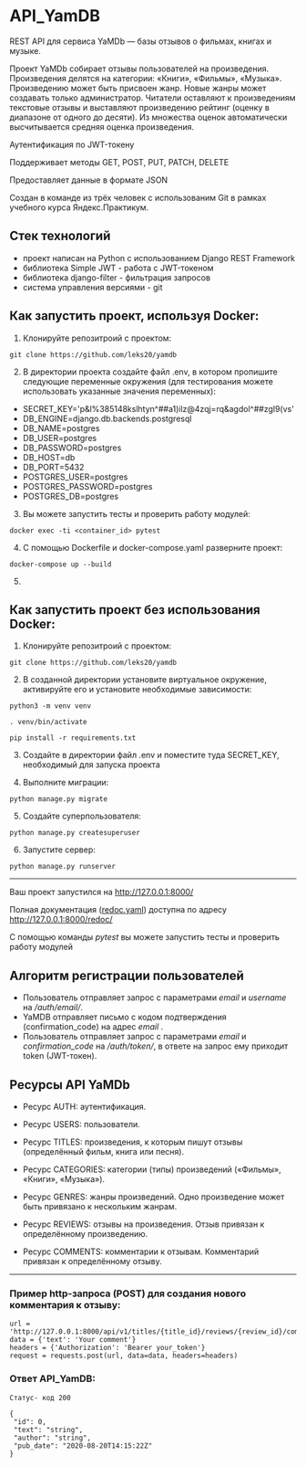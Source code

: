 # API_YamDB

REST API для сервиса YaMDb — базы отзывов о фильмах, книгах и музыке.

Проект YaMDb собирает отзывы пользователей на произведения. Произведения делятся на категории: «Книги», «Фильмы», «Музыка».
Произведению может быть присвоен жанр. Новые жанры может создавать только администратор.
Читатели оставляют к произведениям текстовые отзывы и выставляют произведению рейтинг (оценку в диапазоне от одного до десяти).
Из множества оценок автоматически высчитывается средняя оценка произведения.

Аутентификация по JWT-токену

Поддерживает методы GET, POST, PUT, PATCH, DELETE

Предоставляет данные в формате JSON

Cоздан в команде из трёх человек с использованим Git в рамках учебного курса Яндекс.Практикум.

## Стек технологий
- проект написан на Python с использованием Django REST Framework
- библиотека Simple JWT - работа с JWT-токеном
- библиотека django-filter - фильтрация запросов
- система управления версиями - git

## Как запустить проект, используя Docker:

1) Клонируйте репозитроий с проектом:
```
git clone https://github.com/leks20/yamdb
```
2) В директории проекта создайте файл .env, в котором пропишите следующие переменные окружения (для тестирования можете использовать указанные значения переменных):
 - SECRET_KEY='p&l%385148kslhtyn^##a1)ilz@4zqj=rq&agdol^##zgl9(vs'
 - DB_ENGINE=django.db.backends.postgresql
 - DB_NAME=postgres
 - DB_USER=postgres
 - DB_PASSWORD=postgres
 - DB_HOST=db
 - DB_PORT=5432
 - POSTGRES_USER=postgres
 - POSTGRES_PASSWORD=postgres
 - POSTGRES_DB=postgres
3) Вы можете запустить тесты и проверить работу модулей:
```
docker exec -ti <container_id> pytest
```
4) С помощью Dockerfile и docker-compose.yaml разверните проект:
```
docker-compose up --build
```
5)

## Как запустить проект без использования Docker:

1) Клонируйте репозитроий с проектом:
```
git clone https://github.com/leks20/yamdb
```
2) В созданной директории установите виртуальное окружение, активируйте его и установите необходимые зависимости:
```
python3 -m venv venv

. venv/bin/activate

pip install -r requirements.txt
```
3) Создайте в директории файл .env и поместите туда SECRET_KEY, необходимый для запуска проекта

4) Выполните миграции:
```
python manage.py migrate
```
5) Создайте суперпользователя:
```
python manage.py createsuperuser
```
6) Запустите сервер:
```
python manage.py runserver
```
__________________________________

Ваш проект запустился на http://127.0.0.1:8000/

Полная документация ([redoc.yaml](https://github.com/leks20/yamdb/blob/master/static/redoc.yaml)) доступна по адресу http://127.0.0.1:8000/redoc/

С помощью команды *pytest* вы можете запустить тесты и проверить работу модулей

## Алгоритм регистрации пользователей
- Пользователь отправляет запрос с параметрами *email* и *username* на */auth/email/*.
- YaMDB отправляет письмо с кодом подтверждения (confirmation_code) на адрес *email* .
- Пользователь отправляет запрос с параметрами *email* и *confirmation_code* на */auth/token/*, в ответе на запрос ему приходит token (JWT-токен).

## Ресурсы API YaMDb

- Ресурс AUTH: аутентификация.

- Ресурс USERS: пользователи.

- Ресурс TITLES: произведения, к которым пишут отзывы (определённый фильм, книга или песня).

- Ресурс CATEGORIES: категории (типы) произведений («Фильмы», «Книги», «Музыка»).

- Ресурс GENRES: жанры произведений. Одно произведение может быть привязано к нескольким жанрам.

- Ресурс REVIEWS: отзывы на произведения. Отзыв привязан к определённому произведению.

- Ресурс COMMENTS: комментарии к отзывам. Комментарий привязан к определённому отзыву.
______________________________________________________________________
### Пример http-запроса (POST) для создания нового комментария к отзыву:
```
url = 'http://127.0.0.1:8000/api/v1/titles/{title_id}/reviews/{review_id}/comments/'
data = {'text': 'Your comment'}
headers = {'Authorization': 'Bearer your_token'}
request = requests.post(url, data=data, headers=headers)
```
### Ответ API_YamDB:
```
Статус- код 200

{
 "id": 0,
 "text": "string",
 "author": "string",
 "pub_date": "2020-08-20T14:15:22Z"
}
```
